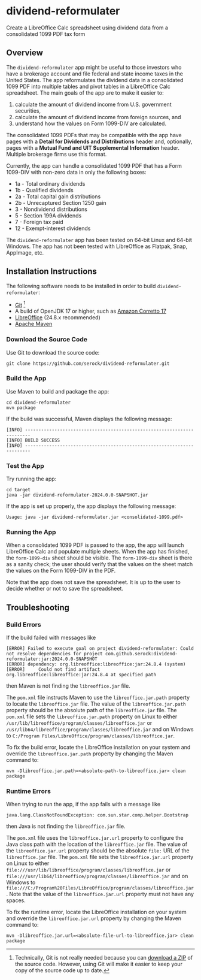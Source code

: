 # dividend-reformulater
Create a LibreOffice Calc spreadsheet using dividend data from a consolidated 1099 PDF tax form

## Overview
The `dividend-reformulater` app might be useful to those investors who have a brokerage account and file federal and state income taxes in the United States.
The app reformulates the dividend data in a consolidated 1099 PDF into multiple tables and pivot tables in a LibreOffice Calc spreadsheet.
The main goals of the app are to make it easier to:

1. calculate the amount of dividend income from U.S. government securities,
2. calculate the amount of dividend income from foreign sources, and
3. understand how the values on Form 1099-DIV are calculated.

The consolidated 1099 PDFs that may be compatible with the app have pages with a **Detail for Dividends and Distributions**
header and, optionally, pages with a **Mutual Fund and UIT Supplemental Information** header.
Multiple brokerage firms use this format.

Currently, the app can handle a consolidated 1099 PDF that has a Form 1099-DIV with non-zero data in only the following boxes:

* 1a - Total ordinary dividends
* 1b - Qualified dividends
* 2a - Total capital gain distributions
* 2b - Unrecaptured Section 1250 gain
* 3 - Nondividend distributions
* 5 - Section 199A dividends
* 7 - Foreign tax paid
* 12 - Exempt-interest dividends

The `dividend-reformulater` app has been tested on 64-bit Linux and 64-bit Windows.
The app has not been tested with LibreOffice as Flatpak, Snap, AppImage, etc.

## Installation Instructions
The following software needs to be installed in order to build `dividend-reformulater`:

* [Git](https://git-scm.com/downloads) [^1]
* A build of OpenJDK 17 or higher, such as [Amazon Corretto 17](https://aws.amazon.com/corretto/)
* [LibreOffice](https://www.libreoffice.org/download/download-libreoffice/) (24.8.x recommended)
* [Apache Maven](https://maven.apache.org/)

### Download the Source Code
Use Git to download the source code:

```Shell
git clone https://github.com/serock/dividend-reformulater.git
```

### Build the App
Use Maven to build and package the app:

```Shell
cd dividend-reformulater
mvn package
```

If the build was successful, Maven displays the following message:

```
[INFO] ------------------------------------------------------------------------
[INFO] BUILD SUCCESS
[INFO] ------------------------------------------------------------------------
```

### Test the App
Try running the app:

```Shell
cd target
java -jar dividend-reformulater-2024.0.0-SNAPSHOT.jar
```

If the app is set up properly, the app displays the following message:

```
Usage: java -jar dividend-reformulater.jar <consolidated-1099.pdf>
```

### Running the App

When a consolidated 1099 PDF is passed to the app, the app will launch LibreOffice Calc and populate multiple sheets.
When the app has finished, the `form-1099-div` sheet should be visible.
The `form-1099-div` sheet is there as a sanity check;
the user should verify that the values on the sheet match the values on the Form 1099-DIV in the PDF.

Note that the app does not save the spreadsheet. It is up to the user to decide whether or not to save the spreadsheet.

## Troubleshooting

### Build Errors

If the build failed with messages like

```
[ERROR] Failed to execute goal on project dividend-reformulater: Could not resolve dependencies for project com.github.serock:dividend-reformulater:jar:2024.0.0-SNAPSHOT
[ERROR] dependency: org.libreoffice:libreoffice:jar:24.8.4 (system)
[ERROR]     Could not find artifact org.libreoffice:libreoffice:jar:24.8.4 at specified path
```

then Maven is not finding the `libreoffice.jar` file.

The `pom.xml` file instructs Maven to use the `libreoffice.jar.path` property to locate the `libreoffice.jar` file.
The value of the `libreoffice.jar.path` property should be the absolute path of the `libreoffice.jar` file.
The `pom.xml` file sets the `libreoffice.jar.path` property on Linux to either
`/usr/lib/libreoffice/program/classes/libreoffice.jar` or
`/usr/lib64/libreoffice/program/classes/libreoffice.jar`
and on Windows to `C:/Program Files/LibreOffice/program/classes/libreoffice.jar`.

To fix the build error, locate the LibreOffice installation on your system and override the `libreoffice.jar.path` property
by changing the Maven command to:

```Shell
mvn -Dlibreoffice.jar.path=<absolute-path-to-libreoffice.jar> clean package
```

### Runtime Errors

When trying to run the app, if the app fails with a message like

```
java.lang.ClassNotFoundException: com.sun.star.comp.helper.Bootstrap
```

then Java is not finding the `libreoffice.jar` file.

The `pom.xml` file uses the `libreoffice.jar.url` property to configure the Java class path with the location of the
`libreoffice.jar` file.
The value of the `libreoffice.jar.url` property should be the absolute `file:` URL of the `libreoffice.jar` file.
The `pom.xml` file sets the `libreoffice.jar.url` property on Linux to either
`file:///usr/lib/libreoffice/program/classes/libreoffice.jar` or
`file:///usr/lib64/libreoffice/program/classes/libreoffice.jar`
and on Windows to `file:///C:/Program%20Files/LibreOffice/program/classes/libreoffice.jar`.
Note that the value of the `libreoffice.jar.url` property must not have any spaces.

To fix the runtime error, locate the LibreOffice installation on your system and override the `libreoffice.jar.url`
property by changing the Maven command to:

```Shell
mvn -Dlibreoffice.jar.url=<absolute-file-url-to-libreoffice.jar> clean package
```

[^1]: Technically, Git is not really needed because you can [download a ZIP](https://github.com/serock/dividend-reformulater/archive/refs/heads/main.zip) of the source code.
  However, using Git will make it easier to keep your copy of the source code up to date.